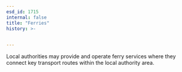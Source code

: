 ```yaml
---
esd_id: 1715
internal: false
title: "Ferries"
history: >-
  

---
```


Local authorities may provide and operate ferry services where they connect key transport routes within the local authority area.


